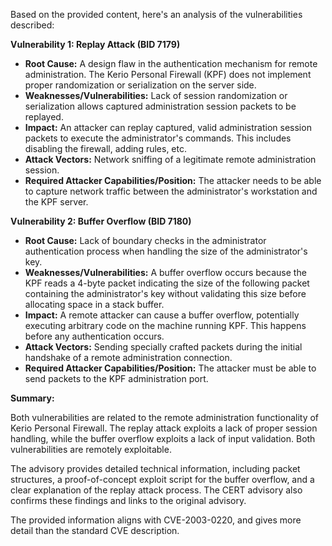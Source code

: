 Based on the provided content, here's an analysis of the vulnerabilities described:

**Vulnerability 1: Replay Attack (BID 7179)**

*   **Root Cause:** A design flaw in the authentication mechanism for remote administration. The Kerio Personal Firewall (KPF) does not implement proper randomization or serialization on the server side.
*   **Weaknesses/Vulnerabilities:** Lack of session randomization or serialization allows captured administration session packets to be replayed.
*   **Impact:** An attacker can replay captured, valid administration session packets to execute the administrator's commands. This includes disabling the firewall, adding rules, etc.
*   **Attack Vectors:** Network sniffing of a legitimate remote administration session.
*   **Required Attacker Capabilities/Position:** The attacker needs to be able to capture network traffic between the administrator's workstation and the KPF server.

**Vulnerability 2: Buffer Overflow (BID 7180)**

*   **Root Cause:** Lack of boundary checks in the administrator authentication process when handling the size of the administrator's key.
*   **Weaknesses/Vulnerabilities:** A buffer overflow occurs because the KPF reads a 4-byte packet indicating the size of the following packet containing the administrator's key without validating this size before allocating space in a stack buffer.
*   **Impact:** A remote attacker can cause a buffer overflow, potentially executing arbitrary code on the machine running KPF. This happens before any authentication occurs.
*   **Attack Vectors:** Sending specially crafted packets during the initial handshake of a remote administration connection.
*   **Required Attacker Capabilities/Position:** The attacker must be able to send packets to the KPF administration port.

**Summary:**

Both vulnerabilities are related to the remote administration functionality of Kerio Personal Firewall. The replay attack exploits a lack of proper session handling, while the buffer overflow exploits a lack of input validation. Both vulnerabilities are remotely exploitable.

The advisory provides detailed technical information, including packet structures, a proof-of-concept exploit script for the buffer overflow, and a clear explanation of the replay attack process. The CERT advisory also confirms these findings and links to the original advisory.

The provided information aligns with CVE-2003-0220, and gives more detail than the standard CVE description.